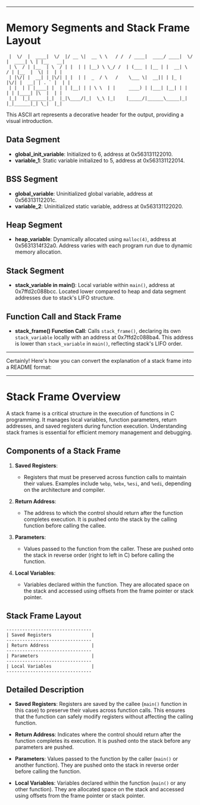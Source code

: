
---

# Memory Segments and Stack Frame Layout

```
 |  \/  |  ____|  \/  |/ __ \|  __ \ \   / /  / ____|  ____/ ____|  \/  |  ____| \ | |__   __|
 | \  / | |__  | \  / | |  | | |__) \ \_/ /  | (___ | |__ | |  __| \  / | |__  |  \| |  | |   
 | |\/| |  __| | |\/| | |  | |  _  / \   /    \___ \|  __|| | |_ | |\/| |  __| | . ` |  | |   
 | |  | | |____| |  | | |__| | | \ \  | |     ____) | |___| |__| | |  | | |____| |\  |  | |   
 |_|  |_|______|_|  |_|\____/|_|  \_\ |_|    |_____/|______\_____|_|  |_|______|_| \_|  |_|   
```

This ASCII art represents a decorative header for the output, providing a visual introduction.

## Data Segment

- **global_init_variable**: Initialized to 6, address at 0x563131122010.
- **variable_1**: Static variable initialized to 5, address at 0x563131122014.

## BSS Segment

- **global_variable**: Uninitialized global variable, address at 0x56313112201c.
- **variable_2**: Uninitialized static variable, address at 0x563131122020.

## Heap Segment

- **heap_variable**: Dynamically allocated using `malloc(4)`, address at 0x5631314f32a0. Address varies with each program run due to dynamic memory allocation.

## Stack Segment

- **stack_variable in main()**: Local variable within `main()`, address at 0x7ffd2c088bcc. Located lower compared to heap and data segment addresses due to stack's LIFO structure.

## Function Call and Stack Frame

- **stack_frame() Function Call**: Calls `stack_frame()`, declaring its own `stack_variable` locally with an address at 0x7ffd2c088ba4. This address is lower than `stack_variable` in `main()`, reflecting stack's LIFO order.

---
Certainly! Here's how you can convert the explanation of a stack frame into a README format:

---

# Stack Frame Overview

A stack frame is a critical structure in the execution of functions in C programming. It manages local variables, function parameters, return addresses, and saved registers during function execution. Understanding stack frames is essential for efficient memory management and debugging.

## Components of a Stack Frame

1. **Saved Registers**:
   - Registers that must be preserved across function calls to maintain their values. Examples include `%ebp`, `%ebx`, `%esi`, and `%edi`, depending on the architecture and compiler.

2. **Return Address**:
   - The address to which the control should return after the function completes execution. It is pushed onto the stack by the calling function before calling the callee.

3. **Parameters**:
   - Values passed to the function from the caller. These are pushed onto the stack in reverse order (right to left in C) before calling the function.

4. **Local Variables**:
   - Variables declared within the function. They are allocated space on the stack and accessed using offsets from the frame pointer or stack pointer.

## Stack Frame Layout

```
--------------------------------
| Saved Registers               |
--------------------------------
| Return Address                |
--------------------------------
| Parameters                    |
--------------------------------
| Local Variables               |
--------------------------------
```

## Detailed Description

- **Saved Registers**: Registers are saved by the callee (`main()` function in this case) to preserve their values across function calls. This ensures that the function can safely modify registers without affecting the calling function.

- **Return Address**: Indicates where the control should return after the function completes its execution. It is pushed onto the stack before any parameters are pushed.

- **Parameters**: Values passed to the function by the caller (`main()` or another function). They are pushed onto the stack in reverse order before calling the function.

- **Local Variables**: Variables declared within the function (`main()` or any other function). They are allocated space on the stack and accessed using offsets from the frame pointer or stack pointer.

